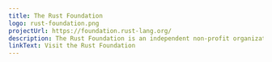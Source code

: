 ```yaml
---
title: The Rust Foundation
logo: rust-foundation.png
projectUrl: https://foundation.rust-lang.org/
description: The Rust Foundation is an independent non-profit organization to steward the Rust programming language and ecosystem, with a unique focus on supporting the set of maintainers that govern and develop the project.
linkText: Visit the Rust Foundation
---
```

